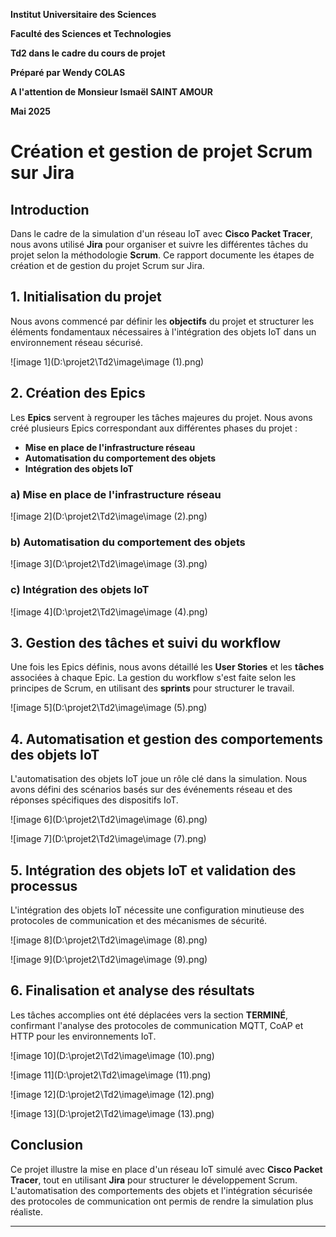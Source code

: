 
**Institut Universitaire des Sciences**

**Faculté des Sciences et Technologies**

**Td2 dans le cadre du cours de projet**


**Préparé par Wendy COLAS**

**A l'attention de Monsieur Ismaël SAINT AMOUR**

**Mai 2025**


# Création et gestion de projet Scrum sur Jira

## Introduction

Dans le cadre de la simulation d'un réseau IoT avec **Cisco Packet Tracer**, nous avons utilisé **Jira** pour organiser et suivre les différentes tâches du projet selon la méthodologie **Scrum**. Ce rapport documente les étapes de création et de gestion du projet Scrum sur Jira.

## 1. Initialisation du projet

Nous avons commencé par définir les **objectifs** du projet et structurer les éléments fondamentaux nécessaires à l'intégration des objets IoT dans un environnement réseau sécurisé.

![image 1](D:\projet2\Td2\image\image (1).png)

## 2. Création des Epics

Les **Epics** servent à regrouper les tâches majeures du projet. Nous avons créé plusieurs Epics correspondant aux différentes phases du projet :

- **Mise en place de l'infrastructure réseau**
- **Automatisation du comportement des objets**
- **Intégration des objets IoT**

### a) Mise en place de l'infrastructure réseau

![image 2](D:\projet2\Td2\image\image (2).png)

### b) Automatisation du comportement des objets

![image 3](D:\projet2\Td2\image\image (3).png)

### c) Intégration des objets IoT

![image 4](D:\projet2\Td2\image\image (4).png)

## 3. Gestion des tâches et suivi du workflow

Une fois les Epics définis, nous avons détaillé les **User Stories** et les **tâches** associées à chaque Epic. La gestion du workflow s'est faite selon les principes de Scrum, en utilisant des **sprints** pour structurer le travail.

![image 5](D:\projet2\Td2\image\image (5).png)

## 4. Automatisation et gestion des comportements des objets IoT

L'automatisation des objets IoT joue un rôle clé dans la simulation. Nous avons défini des scénarios basés sur des événements réseau et des réponses spécifiques des dispositifs IoT.

![image 6](D:\projet2\Td2\image\image (6).png)

![image 7](D:\projet2\Td2\image\image (7).png)

## 5. Intégration des objets IoT et validation des processus

L'intégration des objets IoT nécessite une configuration minutieuse des protocoles de communication et des mécanismes de sécurité.

![image 8](D:\projet2\Td2\image\image (8).png)

![image 9](D:\projet2\Td2\image\image (9).png)

## 6. Finalisation et analyse des résultats

Les tâches accomplies ont été déplacées vers la section **TERMINÉ**, confirmant l'analyse des protocoles de communication MQTT, CoAP et HTTP pour les environnements IoT.

![image 10](D:\projet2\Td2\image\image (10).png)

![image 11](D:\projet2\Td2\image\image (11).png)

![image 12](D:\projet2\Td2\image\image (12).png)

![image 13](D:\projet2\Td2\image\image (13).png)

## Conclusion

Ce projet illustre la mise en place d'un réseau IoT simulé avec **Cisco Packet Tracer**, tout en utilisant **Jira** pour structurer le développement Scrum. L'automatisation des comportements des objets et l'intégration sécurisée des protocoles de communication ont permis de rendre la simulation plus réaliste.

---


